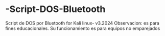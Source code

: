# -Script-DOS-Bluetooth
 Script de DOS por Bluetooth for Kali linux- v3.2024
Observacion: es para fines educacionales. Su funcionamiento es para equipos no emparejados
